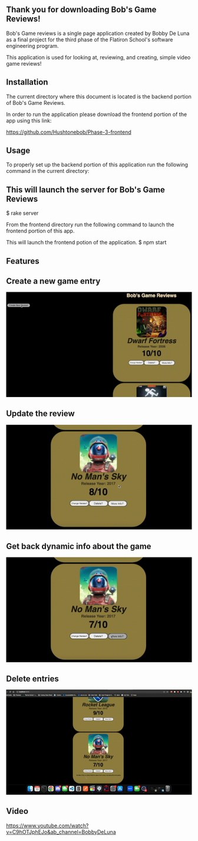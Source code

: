## Thank you for downloading Bob's Game Reviews!

Bob's Game reviews is a single page application created by Bobby De Luna as a final project for the third phase of the Flatiron School's software engineering program.

This application is used for looking at, reviewing, and creating, simple video game reviews!

## Installation

The current directory where this document is located is the backend portion of Bob's Game Reviews.

In order to run the application please download the frontend portion of the app using this link:

https://github.com/Hushtonebob/Phase-3-frontend 

## Usage

To properly set up the backend portion of this application run the following command in the current directory:

## This will launch the server for Bob's Game Reviews
$ rake server

From the frontend directory run the following command to launch the frontend portion of this app.

This will launch the frontend potion of the application. 
$ npm start

## Features

## Create a new game entry
![](GIFS/blam.gif)

## Update the review
![](GIFS/update.gif)

## Get back dynamic info about the game
![](GIFS/dynamic_info.gif)

## Delete entries
![](GIFS/delete.gif)

## Video
https://www.youtube.com/watch?v=C9hOTJphEJo&ab_channel=BobbyDeLuna
